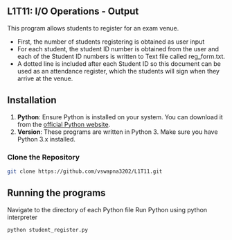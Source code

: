 ## L1T11: I/O Operations - Output
This program allows students to register for an exam venue.
* First, the number of students registering is obtained as user input
* For each student, the student ID number is obtained from the user and each of the Student ID numbers is written to Text file called reg_form.txt.
* A dotted line is included after each Student ID so this document can be used as an attendance register, which the students will sign when they arrive at the venue.

## Installation
1. **Python**: Ensure Python is installed on your system. You can download it from the [official Python website](https://www.python.org/).
2. **Version**: These programs are written in Python 3. Make sure you have Python 3.x installed.

### Clone the Repository
```bash
git clone https://github.com/vswapna3202/L1T11.git  
```

## Running the programs <br>
Navigate to the directory of each Python file
Run Python using python interpreter
```
python student_register.py


